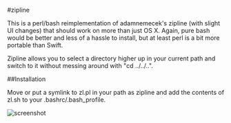 #zipline

This is a perl/bash reimplementation of adamnemecek's zipline (with slight UI changes) that should work on more than just OS X. Again, pure bash would be better and less of a hassle to install, but at least perl is a bit more portable than Swift.

Zipline allows you to select a directory higher up in your current path and switch to it without messing around with "cd ../../..".

##Installation

Move or put a symlink to zl.pl in your path as zipline and add the contents of zl.sh to your .bashrc/.bash_profile.


![screenshot](https://raw.github.com/mclehman/zipline/master/screenshot.png)
